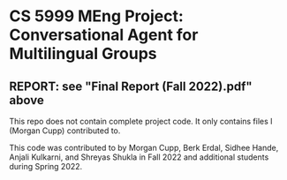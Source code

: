 # CS 5999 MEng Project: Conversational Agent for Multilingual Groups
## REPORT: see "Final Report (Fall 2022).pdf" above
This repo does not contain complete project code. It only contains files I (Morgan Cupp) contributed to.

This code was contributed to by Morgan Cupp, Berk Erdal, Sidhee Hande, Anjali Kulkarni, and Shreyas Shukla in Fall 2022 and additional students during Spring 2022.

